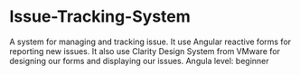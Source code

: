 # Issue-Tracking-System
A system for managing and tracking issue. It use Angular reactive forms for reporting new issues. It also use Clarity Design System from VMware for designing our forms and displaying our issues. Angula level: beginner
